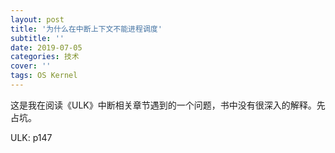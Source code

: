 ```yaml
---
layout: post
title: '为什么在中断上下文不能进程调度'
subtitle: ''
date: 2019-07-05
categories: 技术
cover: ''
tags: OS Kernel
---
```

这是我在阅读《ULK》中断相关章节遇到的一个问题，书中没有很深入的解释。先占坑。

ULK: p147